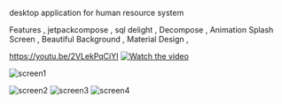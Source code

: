  

desktop application for human resource system

Features ,
jetpackcompose ,
sql delight ,
Decompose , 
Animation Splash Screen ,
Beautiful Background ,
Material Design ,


https://youtu.be/2VLekPqCiYI
[![Watch the video](https://user-images.githubusercontent.com/31845620/222424233-2dffefb5-13d1-4541-ab9d-5a435f50c366.png)](https://youtu.be/2VLekPqCiYI)

![screen1](https://user-images.githubusercontent.com/31845620/218876412-18249e20-e603-4275-9b31-e3bd8fb65b3d.png)

![screen2](https://user-images.githubusercontent.com/31845620/218876445-6f7d5e2f-2d53-4197-8f8d-0887171dfc32.png)
![screen3](https://user-images.githubusercontent.com/31845620/218876459-bd482b8b-2584-44fc-8cac-0ff479bc1629.png)
![screen4](https://user-images.githubusercontent.com/31845620/218876474-8239f989-234f-4d32-95d4-80eb41ba2843.png)
